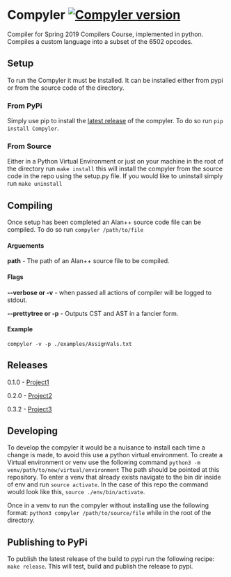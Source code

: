 # Compyler [![Compyler version](https://img.shields.io/pypi/v/Compyler.svg)](https://pypi.org/project/Compyler)
Compiler for Spring 2019 Compilers Course, implemented in python. Compiles a custom language into a subset of the 6502 opcodes.  

## Setup
To run the Compyler it must be installed. It can be installed either from pypi or from the source code of the directory.

### From PyPi

Simply use pip to install the [latest release](https://pypi.org/project/Compyler/) of the compyler. To do so run `pip install Compyler`. 

### From Source

Either in a Python Virtual Environment or just on your machine in the root of the directory run `make install` this will install the compyler from the source code in the repo using the setup.py file. If you would like to uninstall simply run `make uninstall`

## Compiling

Once setup has been completed an Alan++ source code file can be compiled. To do so run `compyler /path/to/file`

#### Arguements

**path** - The path of an Alan++ source file to be compiled.

#### Flags

**--verbose or -v** - when passed all actions of compiler will be logged to stdout.

**--prettytree or -p** - Outputs CST and AST in a fancier form.

#### Example

`compyler -v -p ./examples/AssignVals.txt`

## Releases

0.1.0 - [Project1](https://github.com/dgisolfi/Compyler/tree/Project1)

0.2.0 - [Project2](https://github.com/dgisolfi/Compyler/tree/Project2)

0.3.2 - [Project3](https://github.com/dgisolfi/Compyler/tree/Project3)

## Developing

To develop the compyler it would be a nuisance to install each time a change is made, to avoid this use a python virtual environment. To create a Virtual environment or venv use the following command `python3 -m venv/path/to/new/virtual/environment` The path should be pointed at this repository. To enter a venv that already exists navigate to the bin dir inside of env and run `source activate`. In the case of this repo the command would look like this, `source ./env/bin/activate`.

Once in a venv to run the compyler without installing use the following format: `python3 compyler /path/to/source/file` while in the root of the directory.

## Publishing to PyPi

To publish the latest release of the build to pypi run the following recipe: `make release`. This will test, build and publish the release to pypi.
